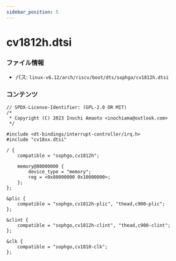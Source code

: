 ```yaml
---
sidebar_position: 5
---
```

# cv1812h.dtsi

### ファイル情報

- パス: `linux-v6.12/arch/riscv/boot/dts/sophgo/cv1812h.dtsi`

### コンテンツ

```dtsi
// SPDX-License-Identifier: (GPL-2.0 OR MIT)
/*
 * Copyright (C) 2023 Inochi Amaoto <inochiama@outlook.com>
 */

#include <dt-bindings/interrupt-controller/irq.h>
#include "cv18xx.dtsi"

/ {
	compatible = "sophgo,cv1812h";

	memory@80000000 {
		device_type = "memory";
		reg = <0x80000000 0x10000000>;
	};
};

&plic {
	compatible = "sophgo,cv1812h-plic", "thead,c900-plic";
};

&clint {
	compatible = "sophgo,cv1812h-clint", "thead,c900-clint";
};

&clk {
	compatible = "sophgo,cv1810-clk";
};

```
